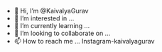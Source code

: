 - 👋 Hi, I’m @KaivalyaGurav
- 👀 I’m interested in ...
- 🌱 I’m currently learning ...
- 💞️ I’m looking to collaborate on ...
- 📫 How to reach me ... Instagram-kaivalyagurav

<!---
KaivalyaGurav/KaivalyaGurav is a ✨ special ✨ repository because its `README.md` (this file) appears on your GitHub profile.
You can click the Preview link to take a look at your changes.
--->
